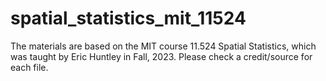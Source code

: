 # spatial_statistics_mit_11524
The materials are based on the MIT course 11.524 Spatial Statistics, which was taught by Eric Huntley in Fall, 2023. Please check a credit/source for each file.

